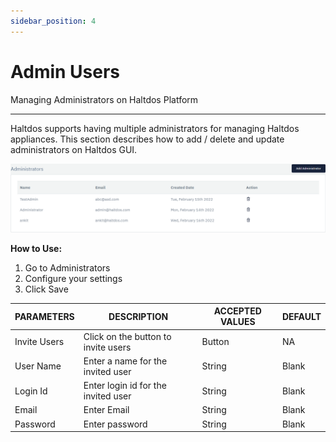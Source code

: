 ```yaml
---
sidebar_position: 4
---
```


# Admin Users

Managing Administrators on Haltdos Platform

---

Haltdos supports having multiple administrators for managing Haltdos appliances. This section describes how to add / delete and update administrators on Haltdos GUI.

![users](/img/platform/v6/docs/admin_users1.png)

**How to Use:**

1. Go to Administrators
2. Configure your settings
3. Click Save

| PARAMETERS   | DESCRIPTION                         | ACCEPTED VALUES | DEFAULT |
|--------------|-------------------------------------|-----------------|---------|
| Invite Users | Click on the button to invite users | Button          | NA      |
| User Name    | Enter a name for the invited user   | String          | Blank   |
| Login Id     | Enter login id for the invited user | String          | Blank   |
| Email        | Enter Email                         | String          | Blank   |
| Password     | Enter password                      | String          | Blank   |

